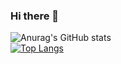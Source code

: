 ### Hi there 👋

![Anurag's GitHub stats](https://github-readme-stats.vercel.app/api?username=thesarsinfo&show_icons=true&theme=radical)<br />
[![Top Langs](https://github-readme-stats.vercel.app/api/top-langs/?username=thesarsinfo&layout=compact&theme=radical)](https://github.com/anuraghazra/github-readme-stats)

<!--
**thesarsinfo/thesarsinfo** is a ✨ _special_ ✨ repository because its `README.md` (this file) appears on your GitHub profile.

Here are some ideas to get you started:

- 🔭 I’m currently working on ...
- 🌱 I’m currently learning ...
- 👯 I’m looking to collaborate on ...
- 🤔 I’m looking for help with ...
- 💬 Ask me about ...
- 📫 How to reach me: ...
- 😄 Pronouns: ...
- ⚡ Fun fact: ...
-->
